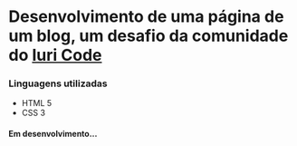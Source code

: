 # Desenvolvimento de uma página de um blog, um desafio da comunidade do [Iuri Code](https://github.com/iuricode)

### Linguagens utilizadas 
- HTML 5
- CSS 3

#### Em desenvolvimento...
